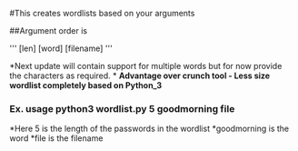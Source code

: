#This creates wordlists based on your arguments

##Argument order is 

'''
[len] [word] [filename]
'''

*Next update will contain support for multiple words but for now provide the characters as required. *
**Advantage over crunch tool - Less size wordlist completely based on Python_3**

### Ex. usage python3 wordlist.py 5 goodmorning file
*Here 5 is the length of the passwords in the wordlist
*goodmorning is the word
*file is the filename
